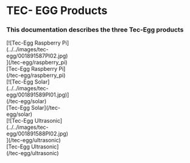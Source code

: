 # TEC- EGG Products

### This documentation describes the three Tec-Egg products

<div markdown="span" class="float-container text-center">
  <div markdown="span" class="pull-left slight-padding" style="width: 33%">
    [![Tec-Egg Raspberry Pi](../../images/tec-egg/001891587PI02.jpg)](/tec-egg/raspberry_pi)
    <br>
    [Tec-Egg Raspberry Pi](/tec-egg/raspberry_pi)
  </div>
  <div markdown="span" class="pull-left slight-padding" style="width: 33%">
    [![Tec-Egg Solar](../../images/tec-egg/001891589PI01.jpg)](/tec-egg/solar)
    <br>
    [Tec-Egg Solar](/tec-egg/solar)
  </div>
  <div markdown="span" class="pull-left slight-padding" style="width: 33%">
    [![Tec-Egg Ultrasonic](../../images/tec-egg/001891588PI02.jpg)](/tec-egg/ultrasonic)
    <br>
    [Tec-Egg Ultrasonic](/tec-egg/ultrasonic)
  </div>
</div>


